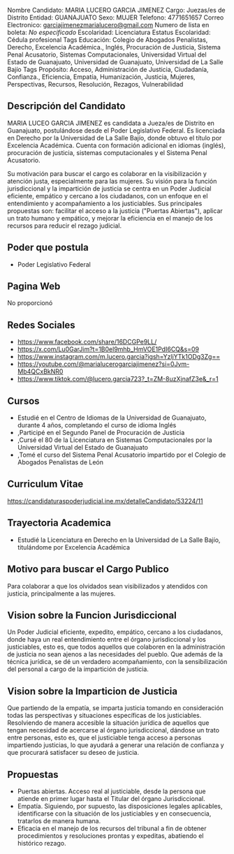 Nombre Candidato: MARIA LUCERO GARCIA JIMENEZ
Cargo: Juezas/es de Distrito
Entidad: GUANAJUATO
Sexo: MUJER
Telefono: 4771651657
Correo Electronico: garciajimenezmarialucero@gmail.com
Numero de lista en boleta: *No especificado*
Escolaridad: Licenciatura
Estatus Escolaridad: Cédula profesional
Tags Educación: Colegio de Abogados Penalistas, Derecho, Excelencia Académica., Inglés, Procuración de Justicia, Sistema Penal Acusatorio, Sistemas Computacionales, Universidad Virtual del Estado de Guanajuato, Universidad de Guanajuato, Universidad de La Salle Bajío
Tags Propósito: Acceso, Administración de Justicia, Ciudadanía, Confianza., Eficiencia, Empatía, Humanización, Justicia, Mujeres, Perspectivas, Recursos, Resolución, Rezagos, Vulnerabilidad


## Descripción del Candidato 

MARIA LUCEO GARCIA JIMENEZ es candidata a Jueza/es de Distrito en Guanajuato, postulándose desde el Poder Legislativo Federal. Es licenciada en Derecho por la Universidad de La Salle Bajío, donde obtuvo el título por Excelencia Académica. Cuenta con formación adicional en idiomas (inglés), procuración de justicia, sistemas computacionales y el Sistema Penal Acusatorio.

Su motivación para buscar el cargo es colaborar en la visibilización y atención justa, especialmente para las mujeres. Su visión para la función jurisdiccional y la impartición de justicia se centra en un Poder Judicial eficiente, empático y cercano a los ciudadanos, con un enfoque en el entendimiento y acompañamiento a los justiciables. Sus principales propuestas son: facilitar el acceso a la justicia ("Puertas Abiertas"), aplicar un trato humano y empático, y mejorar la eficiencia en el manejo de los recursos para reducir el rezago judicial.


## Poder que postula

- Poder Legislativo Federal


## Pagina Web

No proporcionó


## Redes Sociales

- https://www.facebook.com/share/16DCGPe9LL/
- https://x.com/Lu0GarJim?t=1B0el9mhb_HmVOE1PdI6CQ&s=09
- https://www.instagram.com/m.lucero.garcia?igsh=YzljYTk1ODg3Zg==
- https://youtube.com/@marialucerogarciajimenez?si=0Jvm-Mb4QCxBkNR0
- https://www.tiktok.com/@lucero.garcia723?_t=ZM-8uzXjnafZ3e&_r=1


## Cursos

- Estudié en el Centro de Idiomas de la Universidad de Guanajuato, durante 4 años, completando el curso de idioma Inglés
- ,Participé en el Segundo Panel de Procuración de Justicia
- ,Cursé el 80 de la Licenciatura en Sistemas Computacionales por la Universidad Virtual del Estado de Guanajuato
- ,Tomé el curso del Sistema Penal Acusatorio impartido por el Colegio de Abogados Penalistas de León


## Curriculum Vitae

https://candidaturaspoderjudicial.ine.mx/detalleCandidato/53224/11


## Trayectoria Academica

- Estudié la Licenciatura en Derecho en la Universidad de La Salle Bajío, titulándome por Excelencia Académica


## Motivo para buscar el Cargo Publico

Para colaborar a que los olvidados sean visibilizados y atendidos con justicia, principalmente a las mujeres.


## Vision sobre la Funcion Jurisdiccional

Un Poder Judicial eficiente, expedito, empático, cercano a los ciudadanos, donde haya un real entendimiento entre el órgano jurisdiccional y los justiciables, esto es, que todos aquellos que colaboren en la administración de justicia no sean ajenos a las necesidades del pueblo. Que además de la técnica jurídica, se dé un verdadero acompañamiento, con la sensibilización del personal a cargo de la impartición de justicia.


## Vision sobre la Imparticion de Justicia

Que partiendo de la empatía, se imparta justicia tomando en consideración todas las perspectivas y situaciones específicas de los justiciables. Resolviendo de manera accesible la situación jurídica de aquellos que tengan necesidad de acercarse al órgano jurisdiccional, dándose un trato entre personas, esto es, que el justiciable tenga acceso a personas impartiendo justicias, lo que ayudará a generar una relación de confianza y que procurará satisfacer su deseo de justicia.


## Propuestas

- Puertas abiertas. Acceso real al justiciable, desde la persona que atiende en primer lugar hasta el Titular del órgano Jurisdiccional.
- Empatía. Siguiendo, por supuesto, las disposiciones legales aplicables, identificarse con la situación de los justiciables y en consecuencia, tratarlos de manera humana.
- Eficacia en el manejo de los recursos del tribunal a fin de obtener procedimientos y resoluciones prontas y expeditas, abatiendo el histórico rezago.

